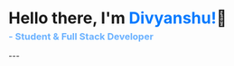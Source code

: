 <h1 align = 'left' style = "border-bottom: none; padding-bottom: 0px; padding-top: 25px; line-height: 0.0" >Hello there, I'm <span style = "color: #007aff">Divyanshu!</span>👋</h1>
<h3 style = "color: #6AB1FF">- Student & Full Stack Developer</h3>
---
